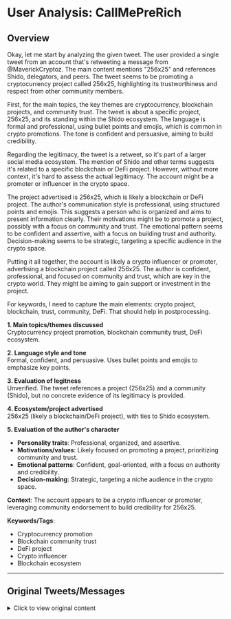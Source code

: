 # User Analysis: CallMePreRich

## Overview

<think>
Okay, let me start by analyzing the given tweet. The user provided a single tweet from an account that's retweeting a message from @MaverickCryptoz. The main content mentions "256x25" and references Shido, delegators, and peers. The tweet seems to be promoting a cryptocurrency project called 256x25, highlighting its trustworthiness and respect from other community members.

First, for the main topics, the key themes are cryptocurrency, blockchain projects, and community trust. The tweet is about a specific project, 256x25, and its standing within the Shido ecosystem. The language is formal and professional, using bullet points and emojis, which is common in crypto promotions. The tone is confident and persuasive, aiming to build credibility.

Regarding the legitimacy, the tweet is a retweet, so it's part of a larger social media ecosystem. The mention of Shido and other terms suggests it's related to a specific blockchain or DeFi project. However, without more context, it's hard to assess the actual legitimacy. The account might be a promoter or influencer in the crypto space.

The project advertised is 256x25, which is likely a blockchain or DeFi project. The author's communication style is professional, using structured points and emojis. This suggests a person who is organized and aims to present information clearly. Their motivations might be to promote a project, possibly with a focus on community and trust. The emotional pattern seems to be confident and assertive, with a focus on building trust and authority. Decision-making seems to be strategic, targeting a specific audience in the crypto space.

Putting it all together, the account is likely a crypto influencer or promoter, advertising a blockchain project called 256x25. The author is confident, professional, and focused on community and trust, which are key in the crypto world. They might be aiming to gain support or investment in the project.

For keywords, I need to capture the main elements: crypto project, blockchain, trust, community, DeFi. That should help in postprocessing.
</think>

**1. Main topics/themes discussed**  
Cryptocurrency project promotion, blockchain community trust, DeFi ecosystem.  

**2. Language style and tone**  
Formal, confident, and persuasive. Uses bullet points and emojis to emphasize key points.  

**3. Evaluation of legitness**  
Unverified. The tweet references a project (256x25) and a community (Shido), but no concrete evidence of its legitimacy is provided.  

**4. Ecosystem/project advertised**  
256x25 (likely a blockchain/DeFi project), with ties to Shido ecosystem.  

**5. Evaluation of the author's character**  
- **Personality traits**: Professional, organized, and assertive.  
- **Motivations/values**: Likely focused on promoting a project, prioritizing community and trust.  
- **Emotional patterns**: Confident, goal-oriented, with a focus on authority and credibility.  
- **Decision-making**: Strategic, targeting a niche audience in the crypto space.  

**Context**: The account appears to be a crypto influencer or promoter, leveraging community endorsement to build credibility for 256x25.  

**Keywords/Tags**:  
- Cryptocurrency promotion  
- Blockchain community trust  
- DeFi project  
- Crypto influencer  
- Blockchain ecosystem
---
## Original Tweets/Messages

<details>
<summary>Click to view original content</summary>

| Type | Content |
|------|---------|
| messages | RT @MaverickCryptoz: trusted and always ahead, meet 256x25 - respected by Shido, delegators, and its peers.

What 256x25 brings to Shido:
✅… |

</details>
